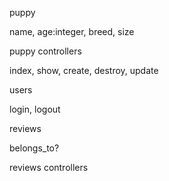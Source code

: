 puppy 

name, age:integer, breed, size


puppy controllers

index, show, create, destroy, update


users

login, logout


reviews

belongs_to?


reviews controllers